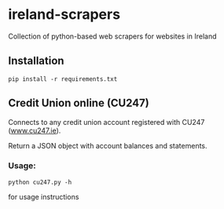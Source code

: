 # ireland-scrapers
Collection of python-based web scrapers for websites in Ireland

## Installation
```
pip install -r requirements.txt
```

## Credit Union online (CU247)
Connects to any credit union account registered with CU247 (www.cu247.ie).

Return a JSON object with account balances and statements. 

### Usage:
```
python cu247.py -h
```
for usage instructions



